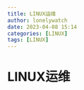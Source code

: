 ```yaml
---
title: LINUX运维
author: lonelywatch
date: 2023-04-08 15:14
categories: [LINUX]
tags: [LINUX] 
---
```


# LINUX运维

